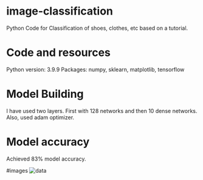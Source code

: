 # image-classification

Python Code for Classification of shoes, clothes, etc based on a tutorial. 

# Code and resources
Python version: 3.9.9
Packages: numpy, sklearn, matplotlib, tensorflow

# Model Building
I have used two layers. First with 128 networks and then 10 dense networks. Also, used adam optimizer.

# Model accuracy
Achieved 83% model accuracy.

#images
![data](https://github.com/maitraiyeetiwari/image-classification/assets/109150738/294e5e9b-72a8-49ef-b69d-2729d89f97cf)
